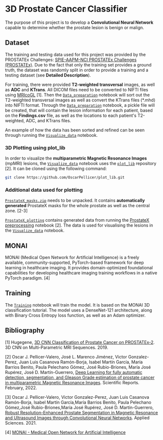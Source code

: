 # 3D Prostate Cancer Classifier
The purpose of this project is to develop a **Convolutional Neural Network** capable to determine whether the prostate 
lesion is  benign or malign.

## Dataset
The training and testing data used for this project was provided by the PROSTATEx Challenges:
<a href="https://wiki.cancerimagingarchive.net/pages/viewpage.action?pageId=23691656">SPIE-AAPM-NCI PROSTATEx Challenges
(PROSTATEx)</a>. Due to the fact that only the training set provides a ground truth, the dataset was randomly split in 
order to provide a training and a testing dataset (see **Detailed Description**).

For training, there were provided **T2-weighted transversal** images, as well as **ADC** and **KTrans**. All DICOM files 
need to be converted to NIFTI files using <a href='https://www.nitrc.org/projects/mricrogl/'>MRIcoGL</a> [1]. Then the 
[`Data_preparation`](Data_preparation.ipynb) notebook will sort out the T2-weighted transversal images as well as 
convert the KTrans files (*.mhd) into NIFTI format. Through the [`Data_preparation`](Data_preparation.ipynb) notebook, 
a pickle file will be created, that will contain the lesion information for each patient, based on the **Findings.csv** 
file, as well as the locations to each patient's T2-weighted, ADC, and KTrans files.

An example of how the data has been sorted and refined can be seen through running the 
[`Visualize_data`](Visualize_data.ipynb) notebook.

### 3D Plotting using plot_lib
In order to visualize the **multiparametric Magnetic Resonance Images** (mpMRI) lesions, the 
[`Visualize_data`](Visualize_data.ipynb) notebook uses the [`plot_lib`](https://github.com/OscarPellicer/plot_lib) 
repository [2]. It can be cloned using the following command: 
```bash
git clone https://github.com/OscarPellicer/plot_lib.git
```

### Additional data used for plotting
[`ProstateX_masks.zip`](ProstateX_masks.zip) needs to be unpacked. It contains **automatically generated** ProstateX 
masks for the whole prostate as well as the central zone. [2-3]

[`ProstateX_plotting`](ProstateX_plotting) contains generated data from running the 
<a href='https://github.com/OscarPellicer/prostate_lesion_detection/blob/main/ProstateX%20preprocessing.ipynb'>ProstateX 
preprocessing</a>
notebook [2]. The data is used for visualising the lesions in the [`Visualize_data`](Visualize_data.ipynb) notebook.

## MONAI
MONAI (Medical Open Network for Artificial Intelligence) is a freely available, community-supported, PyTorch-based 
framework for deep learning in healthcare imaging. It provides domain-optimized foundational capabilities for developing 
healthcare imaging training workflows in a native PyTorch paradigm. [4]

## Training
The [`Training`](Training.ipynb) notebook will train the model. It is based on the MONAI 3D classification 
tutorial. The model uses a DenseNet-121 architecture, along with Binary Cross Entropy loss function, as well as an Adam 
optimizer.

## Bibliography
[1] Hugegene, <a href='https://towardsdatascience.com/3d-cnn-classification-of-prostate-tumour-on-multi-parametric-mri-sequences-prostatex-2-cced525394bb'>
3D CNN Classification of Prostate Cancer on PROSTATEx-2</a>. 3D CNN on Multi-Parametric MRI Sequences. 2019.

[2] Oscar J. Pellicer-Valero, José L. Marenco Jiménez, Victor Gonzalez-Perez, Juan Luis Casanova Ramón-Borja, Isabel 
Martín García, María Barrios Benito, Paula Pelechano Gómez, José Rubio-Briones, María José Rupérez, José D. 
Martín-Guerrero, <a href='https://arxiv.org/abs/2103.12650'>Deep Learning for fully automatic detection, segmentation, 
and Gleason Grade estimation of prostate cancer in multiparametric Magnetic Resonance Images</a>. Scientific Reports. 
February, 2022.

[3] Oscar J. Pellicer-Valero, Victor Gonzalez-Perez, Juan Luis Casanova Ramón-Borja, Isabel Martín García,María Barrios 
Benito, Paula Pelechano Gómez,José Rubio-Briones,María José Rupérez, José D. Martín-Guerrero, 
<a href='https://www.mdpi.com/2076-3417/11/2/844'>Robust Resolution-Enhanced Prostate Segmentation in Magnetic Resonance
and Ultrasound Images through Convolutional Neural Networks</a>. Applied Sciences. 2021.

[4] <a href='https://monai.io/'>MONAI - Medical Open Network for Artificial Intelligence</a>
